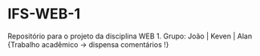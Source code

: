 # IFS-WEB-1
Repositório para o projeto da disciplina WEB 1. Grupo: João | Keven | Alan
{Trabalho acadêmico -> dispensa comentários !}
